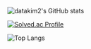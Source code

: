 ![datakim2's GitHub stats](https://github-readme-stats.vercel.app/api?username=datakim2&show_icons=true&theme=tokyonight)   

[![Solved.ac Profile](http://mazassumnida.wtf/api/generate_badge?boj=wjsdjqqpxj)](https://solved.ac/wjsdjqqpxj)

![Top Langs](https://github-readme-stats.vercel.app/api/top-langs/?username=datakim2&layout=Demo&theme=tokyonight)
